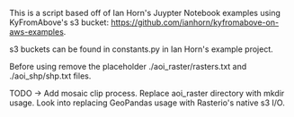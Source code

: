 This is a script based off of Ian Horn's Juypter Notebook examples using KyFromAbove's s3 bucket: https://github.com/ianhorn/kyfromabove-on-aws-examples.

s3 buckets can be found in constants.py in Ian Horn's example project.

Before using remove the placeholder ./aoi_raster/rasters.txt and ./aoi_shp/shp.txt files.

TODO ->
Add mosaic clip process.
Replace aoi_raster directory with mkdir usage.
Look into replacing GeoPandas usage with Rasterio's native s3 I/O.


